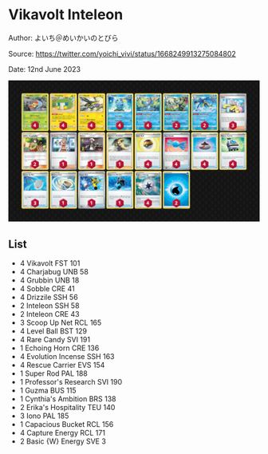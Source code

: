 # Vikavolt Inteleon

Author: よいち＠めいかいのとびら

Source: <https://twitter.com/yoichi_vivi/status/1668249913275084802>

Date: 12nd June 2023

![decklist](../../images/PAL/Vikavolt%20Inteleon/2-%20Vikavolt%20Inteleon.png)

## List

* 4 Vikavolt FST 101
* 4 Charjabug UNB 58
* 4 Grubbin UNB 18
* 4 Sobble CRE 41
* 4 Drizzile SSH 56
* 2 Inteleon SSH 58
* 2 Inteleon CRE 43
* 3 Scoop Up Net RCL 165
* 4 Level Ball BST 129
* 4 Rare Candy SVI 191
* 1 Echoing Horn CRE 136
* 4 Evolution Incense SSH 163
* 4 Rescue Carrier EVS 154
* 1 Super Rod PAL 188
* 1 Professor's Research SVI 190
* 1 Guzma BUS 115
* 1 Cynthia's Ambition BRS 138
* 2 Erika's Hospitality TEU 140
* 3 Iono PAL 185
* 1 Capacious Bucket RCL 156
* 4 Capture Energy RCL 171
* 2 Basic {W} Energy SVE 3
